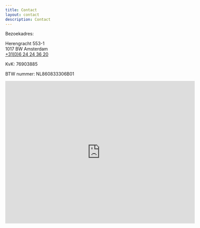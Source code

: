 ```yaml
---
title: Contact
layout: contact
description: Contact
---
```



Bezoekadres:<br>

Herengracht 553-1<br>
1017 BW Amsterdam<br>
<a href="tel:+31624243620">+31(0)6 24 24 36 20</a><br>

KvK: 76903885

BTW nummer: NL860833306B01


<iframe width="600" height="450" style="border:0" loading="lazy" allowfullscreen
src="https://www.google.com/maps/embed/v1/place?q=place_id:ChIJU4jsOZUJxkcRjsQFuSJWgTA&key=AIzaSyBcVMv3NMPpV5RJri3F41nwr7uAh9MwIvg"></iframe> 
